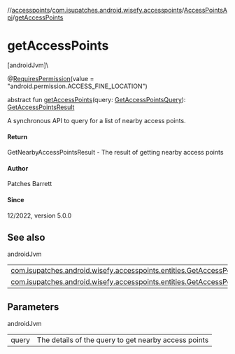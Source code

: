//[accesspoints](../../../index.md)/[com.isupatches.android.wisefy.accesspoints](../index.md)/[AccessPointsApi](index.md)/[getAccessPoints](get-access-points.md)

# getAccessPoints

[androidJvm]\

@[RequiresPermission](https://developer.android.com/reference/kotlin/androidx/annotation/RequiresPermission.html)(value = &quot;android.permission.ACCESS_FINE_LOCATION&quot;)

abstract fun [getAccessPoints](get-access-points.md)(query: [GetAccessPointsQuery](../../com.isupatches.android.wisefy.accesspoints.entities/-get-access-points-query/index.md)): [GetAccessPointsResult](../../com.isupatches.android.wisefy.accesspoints.entities/-get-access-points-result/index.md)

A synchronous API to query for a list of nearby access points.

#### Return

GetNearbyAccessPointsResult - The result of getting nearby access points

#### Author

Patches Barrett

#### Since

12/2022, version 5.0.0

## See also

androidJvm

| | |
|---|---|
| [com.isupatches.android.wisefy.accesspoints.entities.GetAccessPointsQuery](../../com.isupatches.android.wisefy.accesspoints.entities/-get-access-points-query/index.md) |  |
| [com.isupatches.android.wisefy.accesspoints.entities.GetAccessPointsResult](../../com.isupatches.android.wisefy.accesspoints.entities/-get-access-points-result/index.md) |  |

## Parameters

androidJvm

| | |
|---|---|
| query | The details of the query to get nearby access points |
